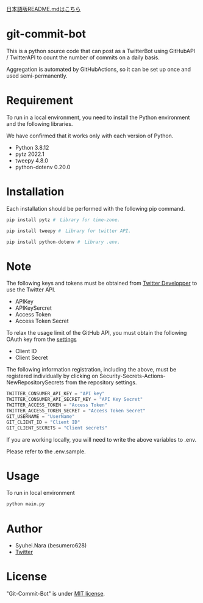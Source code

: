 [日本語版README.mdはこちら](https://github.com/besumero628/git-commit-bot/blob/main/README-ja.md)

# git-commit-bot

This is a python source code that can post as a TwitterBot using GitHubAPI / TwitterAPI to count the number of commits on a daily basis.

Aggregation is automated by GitHubActions, so it can be set up once and used semi-permanently.


# Requirement
To run in a local environment, you need to install the Python environment and the following libraries.

We have confirmed that it works only with each version of Python.

* Python 3.8.12
* pytz 2022.1
* tweepy 4.8.0
* python-dotenv 0.20.0

# Installation

Each installation should be performed with the following pip command.

```python
pip install pytz #　Library for time-zone.
```

```python
pip install tweepy #　Library for twitter API.
```

```python
pip install python-dotenv #　Library .env.
```


# Note

The following keys and tokens must be obtained from [Twitter Developper](https://developer.twitter.com/) to use the Twitter API.

- APIKey
- APIKeySercret
- Access Token
- Access Token Secret

To relax the usage limit of the GitHub API, you must obtain the following OAuth key from the [settings](https://github.com/settings/developers)

- Client ID
- Client Secret

The following information registration, including the above, must be registered individually by clicking on Security-Secrets-Actions-NewRepositorySecrets from the repository settings.


```python
TWITTER_CONSUMER_API_KEY = "API key"
TWITTER_CONSUMER_API_SECRET_KEY = "API Key Secret"
TWITTER_ACCESS_TOKEN = "Access Token"
TWITTER_ACCESS_TOKEN_SECRET = "Access Token Secret"
GIT_USERNAME = "UserName"
GIT_CLIENT_ID = "Client ID"
GIT_CLIENT_SECRETS = "Client secrets"
```

If you are working locally, you will need to write the above variables to .env.
  
Please refer to the .env.sample.

# Usage

To run in local environment

```bash
python main.py
```


# Author

* Syuhei.Nara (besumero628)
* [Twitter](https://twitter.com/besumero628)

# License

"Git-Commit-Bot" is under [MIT license](https://en.wikipedia.org/wiki/MIT_License).
